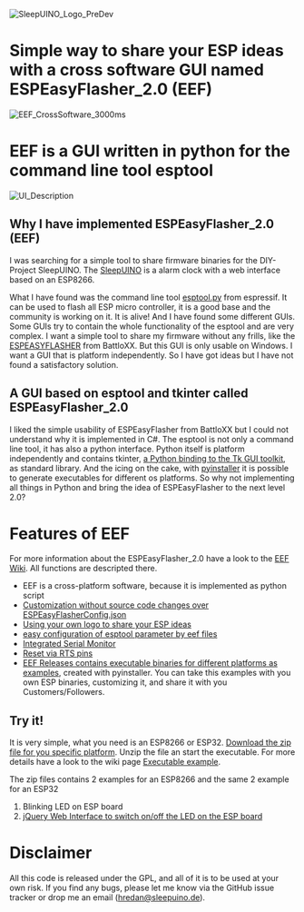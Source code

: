 ![SleepUINO_Logo_PreDev](https://user-images.githubusercontent.com/48091357/111156537-25298a00-8596-11eb-8726-1fe5cd7bed93.png)

# Simple way to share your ESP ideas with a cross software GUI named ESPEasyFlasher_2.0 (EEF)
![EEF_CrossSoftware_3000ms](https://user-images.githubusercontent.com/48091357/123086748-1881c100-d424-11eb-9189-bef6e9a8bbd9.gif)

# EEF is a GUI written in python for the command line tool esptool
![UI_Description](https://user-images.githubusercontent.com/48091357/133432141-1428f49a-8a05-4f26-a611-e11c1a9f61db.png)
## Why I have implemented ESPEasyFlasher_2.0 (EEF)
I was searching for a simple tool to share firmware binaries for the DIY-Project SleepUINO. The [SleepUINO](https://github.com/hredan/SleepUino) is a alarm clock with a web interface based on an ESP8266.

What I have found was the command line tool [esptool.py](https://github.com/espressif/esptool) from espressif. It can be used to flash all ESP micro controller, it is a good base and the community is working on it. It is alive! And I have found some different GUIs. Some GUIs try to contain the whole functionality of the esptool and are very complex. I want a simple tool to share my firmware without any frills, like the [ESPEASYFLASHER](https://github.com/BattloXX/ESPEasyFlasher) from BattloXX. But this GUI is only usable on Windows. I want a GUI that is platform independently. So I have got ideas but I have not found a satisfactory solution.

## A GUI based on esptool and tkinter called ESPEasyFlasher_2.0
I liked the simple usability of ESPEasyFlasher from BattloXX but I could not understand why it is implemented in C#. The esptool is not only a command line tool, it has also a python interface. Python itself is platform independently and contains tkinter, [a Python binding to the Tk GUI toolkit](https://en.wikipedia.org/wiki/Tkinter), as standard library. And the icing on the cake, with [pyinstaller](https://www.pyinstaller.org/) it is possible to generate executables for different os platforms. So why not implementing all things in Python and bring the idea of ESPEasyFlasher to the next level 2.0?

# Features of EEF
For more information about the ESPEasyFlasher_2.0 have a look to the [EEF Wiki](https://github.com/hredan/ESPEASYFLASHER_2.0/wiki). All functions are descripted there.

* EEF is a cross-platform software, because it is implemented as python script
* [Customization without source code changes over ESPEasyFlasherConfig.json](https://github.com/hredan/ESPEASYFLASHER_2.0/wiki/Customization-of-EEF)
* [Using your own logo to share your ESP ideas](https://github.com/hredan/ESPEASYFLASHER_2.0/wiki/own-logo) 
* [easy configuration of esptool parameter by eef files](https://github.com/hredan/ESPEASYFLASHER_2.0/wiki/EEF-files)
* [Integrated Serial Monitor](https://github.com/hredan/ESPEASYFLASHER_2.0/wiki/Serial-Monitor)
* [Reset via RTS pins](https://github.com/hredan/ESPEASYFLASHER_2.0/wiki/Serial-Monitor#hard-resetting-of-the-esp-via-rts-pin)
* [EEF Releases contains executable binaries for different platforms as examples](https://github.com/hredan/ESPEASYFLASHER_2.0/wiki/Executable-example-for-different-os-systems,-try-it-out!), created with pyinstaller. You can take this examples with you own ESP binaries, customizing it, and share it with you Customers/Followers.

## Try it!
It is very simple, what you need is an ESP8266 or ESP32. [Download the zip file for you specific platform](https://github.com/hredan/ESPEASYFLASHER_2.0/releases/latest). Unzip the file an start the executable. For more details have a look to the wiki page [Executable example](https://github.com/hredan/ESPEASYFLASHER_2.0/wiki/Executable-example-for-different-os-systems,-try-it!).

The zip files contains 2 examples for an ESP8266 and the same 2 example for an ESP32
1. Blinking LED on ESP board
1. [jQuery Web Interface to switch on/off the LED on the ESP board](https://github.com/hredan/ESP_jQuery_Mobile_Interface)
# Disclaimer
All this code is released under the GPL, and all of it is to be used at your own risk. If you find any bugs, please let me know via the GitHub issue tracker or drop me an email ([hredan@sleepuino.de](mailto:hredan@sleepuino.de)).
